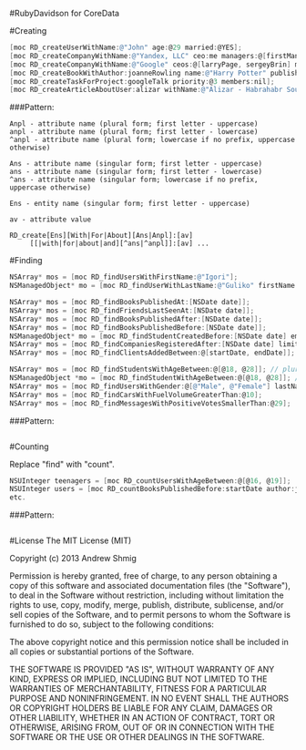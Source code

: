#RubyDavidson for CoreData

#Creating

````objective-c
[moc RD_createUserWithName:@"John" age:@29 married:@YES];
[moc RD_createCompanyWithName:@"Yandex, LLC" ceo:me managers:@[firstManager, secondManager]];
[moc RD_createCompanyWithName:@"Google" ceos:@[larryPage, sergeyBrin] manager:jonathanGreen];
[moc RD_createBookWithAuthor:joanneRowling name:@"Harry Potter" publishedAt:[NSDate date]];
[moc RD_createTaskForProject:googleTalk priority:@3 members:nil];
[moc RD_createArticleAboutUser:alizar withName:@"Alizar - Habrahabr Soul" andTitle:@"Alizar"];
````
###Pattern:

````
Anpl - attribute name (plural form; first letter - uppercase)
anpl - attribute name (plural form; first letter - lowercase)
^anpl - attribute name (plural form; lowercase if no prefix, uppercase otherwise)

Ans - attribute name (singular form; first letter - uppercase)
ans - attribute name (singular form; first letter - lowercase)
^ans - attribute name (singular form; lowercase if no prefix, uppercase otherwise)

Ens - entity name (singular form; first letter - uppercase)

av - attribute value
````

````
RD_create[Ens][With|For|About][Ans|Anpl]:[av] 
     [[|with|for|about|and][^ans|^anpl]]:[av] ...
````

#Finding

````objective-c
NSArray* mos = [moc RD_findUsersWithFirstName:@"Igori"];
NSManagedObject* mo = [moc RD_findUserWithLastName:@"Guliko" firstName:@"Igori"];

NSArray* mos = [moc RD_findBooksPublishedAt:[NSDate date]];
NSArray* mos = [moc RD_findFriendsLastSeenAt:[NSDate date]];
NSArray* mos = [moc RD_findBooksPublishedAfter:[NSDate date]];
NSArray* mos = [moc RD_findBooksPublishedBefore:[NSDate date]];
NSManagedObject* mo = [moc RD_findStudentCreatedBefore:[NSDate date] emailLike:@"*@gmail.com"];
NSArray* mos = [moc RD_findCompaniesRegisteredAfter:[NSDate date] limit:@10 offset:@1];
NSArray* mos = [moc RD_findClientsAddedBetween:@[startDate, endDate]];

NSArray* mos = [moc RD_findStudentsWithAgeBetween:@[@18, @28]]; // plural
NSManagedObject *mo = [moc RD_findStudentWithAgeBetween:@[@18, @28]]; // singular
NSArray* mos = [moc RD_findUsersWithGender:@[@"Male", @"Female"] lastNameLike:@"*ir*" ageBetween:@[@18, @29]];
NSArray* mos = [moc RD_findCarsWithFuelVolumeGreaterThan:@10];
NSArray* mos = [moc RD_findMessagesWithPositiveVotesSmallerThan:@29];
````

###Pattern:

````objective-c
````

#Counting

Replace "find" with "count".
````objective-c
NSUInteger teenagers = [moc RD_countUsersWithAgeBetween:@[@16, @19]];
NSUInteger users = [moc RD_countBooksPublishedBefore:startDate author:joanneRowling readersGreaterThan:@100];
etc.
````

###Pattern:

````objective-c
````

#License
The MIT License (MIT)

Copyright (c) 2013 Andrew Shmig

Permission is hereby granted, free of charge, to any person obtaining a copy of
this software and associated documentation files (the "Software"), to deal in
the Software without restriction, including without limitation the rights to
use, copy, modify, merge, publish, distribute, sublicense, and/or sell copies of
the Software, and to permit persons to whom the Software is furnished to do so,
subject to the following conditions:

The above copyright notice and this permission notice shall be included in all
copies or substantial portions of the Software.

THE SOFTWARE IS PROVIDED "AS IS", WITHOUT WARRANTY OF ANY KIND, EXPRESS OR
IMPLIED, INCLUDING BUT NOT LIMITED TO THE WARRANTIES OF MERCHANTABILITY, FITNESS
FOR A PARTICULAR PURPOSE AND NONINFRINGEMENT. IN NO EVENT SHALL THE AUTHORS OR
COPYRIGHT HOLDERS BE LIABLE FOR ANY CLAIM, DAMAGES OR OTHER LIABILITY, WHETHER
IN AN ACTION OF CONTRACT, TORT OR OTHERWISE, ARISING FROM, OUT OF OR IN
CONNECTION WITH THE SOFTWARE OR THE USE OR OTHER DEALINGS IN THE SOFTWARE.